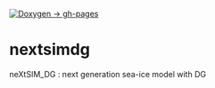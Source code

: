 [![Doxygen -> gh-pages](https://github.com/netxsimdg/nextsimdg/workflows/gh-pages/badge.svg)](https://netxsimdg.github.io/netxsimdg)

# nextsimdg
neXtSIM_DG : next generation sea-ice model with DG
